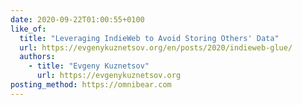 ```yaml
---
date: 2020-09-22T01:00:55+0100
like_of:
  title: "Leveraging IndieWeb to Avoid Storing Others' Data"
  url: https://evgenykuznetsov.org/en/posts/2020/indieweb-glue/
  authors:
    - title: "Evgeny Kuznetsov"
      url: https://evgenykuznetsov.org
posting_method: https://omnibear.com
---
```

